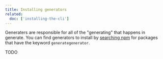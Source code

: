 ```yaml
---
title: Installing generators
related:
  doc: ['installing-the-cli']
---
```


Generaters are responsible for all of the "generating" that happens in generate. You can find generators to install by [searching npm](https://www.npmjs.com/browse/keyword/generategenerator) for packages that have the keyword `generategenerator`.

TODO